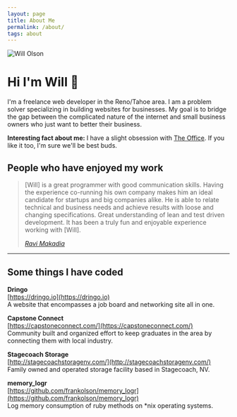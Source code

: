```yaml
---
layout: page
title: About Me
permalink: /about/
tags: about
---
```


<div class="table about">
  <img src="{{ site.baseurl }}/images/me.jpeg" alt="Will Olson" class="avatar" />
  <h1 class="mt1">Hi I'm Will 👋</h1>
</div>

I'm a freelance web developer in the Reno/Tahoe area. I am a problem solver specializing in building websites for businesses. My goal is to bridge the gap between the complicated nature of the internet and small business owners who just want to better their business.

**Interesting fact about me:** I have a slight obsession with [The Office](https://twitter.com/theofficenbc). If you like it too, I'm sure we'll be best buds.

## People who have enjoyed my work

<blockquote>
  <p>
    [Will] is a great programmer with good communication skills. Having the experience co-running his own company makes him an ideal candidate for startups and big companies alike. He is able to relate technical and business needs and achieve results with loose and changing specifications. Great understanding of lean and test driven development. It has been a truly fun and enjoyable experience working with [Will].
  </p>

  <footer>
    <cite>
      <a href="https://www.linkedin.com/in/ravimakadia">Ravi Makadia</a>
    </cite>
  </footer>
</blockquote>

---

## Some things I have coded

**Dringo**<br />
[https://dringo.io](https://dringo.io)<br />
A website that encompasses a job board and networking site all in one.

**Capstone Connect**<br />
[https://capstoneconnect.com/](https://capstoneconnect.com/)<br />
Community built and organized effort to keep graduates in the area by connecting them with local industry.

**Stagecoach Storage**<br />
[http://stagecoachstoragenv.com/](http://stagecoachstoragenv.com/)<br />
Family owned and operated storage facility based in Stagecoach, NV.

**memory_logr**<br />
[https://github.com/frankolson/memory_logr](https://github.com/frankolson/memory_logr)<br />
Log memory consumption of ruby methods on *nix operating systems.
